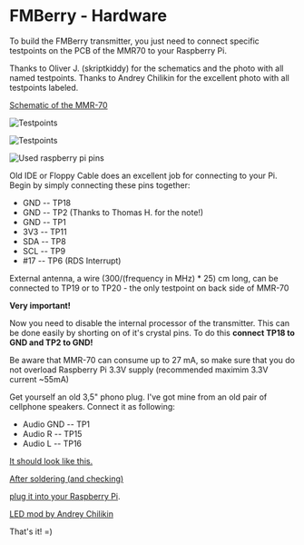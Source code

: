 FMBerry - Hardware
=======
To build the FMBerry transmitter, 
you just need to connect specific testpoints on the PCB of the MMR70 to your Raspberry Pi.

Thanks to Oliver J. (skriptkiddy) for the schematics and the photo with all named testpoints.
Thanks to Andrey Chilikin for the excellent photo with all testpoints labeled.

[Schematic of the MMR-70](http://www.mikrocontroller.net/attachment/140251/MMR70.pdf)

![Testpoints](http://3.bp.blogspot.com/-n_ohkJBPz-Y/U4kBKn4AZ4I/AAAAAAAAASc/p6EYkGonyuY/s1600/mmr-070-1024.jpg)

![Testpoints](http://tbspace.de/content/images/fmberrypics/testpins.jpg)

![Used raspberry pi pins](http://tbspace.de/content/images/fmberrypics/usedpins.png)

Old IDE or Floppy Cable does an excellent job for connecting to your Pi. 
Begin by simply connecting these pins together:

* GND -- TP18
* GND -- TP2 (Thanks to Thomas H. for the note!) 
* GND -- TP1
* 3V3 -- TP11
* SDA -- TP8
* SCL -- TP9
* #17 -- TP6 (RDS Interrupt)

External antenna, a wire (300/(frequency in MHz) * 25) cm long, can be connected to TP19 or to TP20 - the only testpoint on back side of MMR-70

__Very important!__

Now you need to disable the internal processor of the transmitter. This can be done easily by shorting on of it's crystal pins.
To do this __connect TP18 to GND and TP2 to GND!__

Be aware that MMR-70 can consume up to 27 mA, so make sure that you do not overload Raspberry Pi 3.3V supply (recommended maximim 3.3V current ~55mA) 

Get yourself an old 3,5" phono plug. I've got mine from an old pair of cellphone speakers. 
Connect it as following:

* Audio GND -- TP1
* Audio R   -- TP15
* Audio L   -- TP16

[It should look like this.](http://tbspace.de/content/images/fmberrypics/2013-03-27%2016.19.48.jpg)

[After soldering (and checking)](http://tbspace.de/content/images/fmberrypics/2013-03-27%2016.47.20.jpg)

[plug it into your Raspberry Pi](http://tbspace.de/content/images/fmberrypics/2013-03-27%2016.49.48.jpg).

[LED mod by Andrey Chilikin](http://achilikin.blogspot.ie/2013/06/sony-ericsson-mmr-70-transmitter-led.html)

That's it! =)
